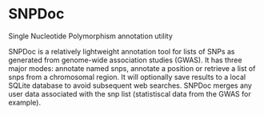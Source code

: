 SNPDoc
======

Single Nucleotide Polymorphism annotation utility

SNPDoc is a relatively lightweight annotation tool for lists of SNPs as generated from genome-wide association studies (GWAS).  It has three major modes: annotate named snps, annotate a position or retrieve a list of snps from a chromosomal region.  It will optionally save results to a local SQLite database to avoid subsequent web searches.  SNPDoc merges any user data associated with the snp list (statistiscal data from the GWAS for example).

